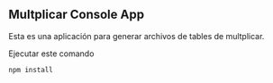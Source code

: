 ## Multplicar Console App

Esta es una aplicación para generar archivos de tables de multplicar.

Ejecutar este comando

```
npm install
```